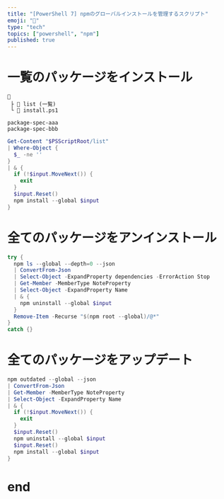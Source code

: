 ```yaml
---
title: "[PowerShell 7] npmのグローバルインストールを管理するスクリプト"
emoji: "🐚"
type: "tech"
topics: ["powershell", "npm"]
published: true
---
```


# 一覧のパッケージをインストール

```
📁
 ├ 📄 list (一覧)
 └ 📄 install.ps1
```

```txt:list
package-spec-aaa
package-spec-bbb
```

```powershell:install.ps1
Get-Content "$PSScriptRoot/list"
| Where-Object {
  $_ -ne ''
}
| & {
  if (!$input.MoveNext()) {
    exit
  }
  $input.Reset()
  npm install --global $input
}
```

# 全てのパッケージをアンインストール

```powershell:uninstall.ps1
try {
  npm ls --global --depth=0 --json
  | ConvertFrom-Json
  | Select-Object -ExpandProperty dependencies -ErrorAction Stop
  | Get-Member -MemberType NoteProperty
  | Select-Object -ExpandProperty Name
  | & {
    npm uninstall --global $input
  }
  Remove-Item -Recurse "$(npm root --global)/@*"
}
catch {}
```

# 全てのパッケージをアップデート

```powershell:update.ps1
npm outdated --global --json
| ConvertFrom-Json
| Get-Member -MemberType NoteProperty
| Select-Object -ExpandProperty Name
| & {
  if (!$input.MoveNext()) {
    exit
  }
  $input.Reset()
  npm uninstall --global $input
  $input.Reset()
  npm install --global $input
}
```

# end
